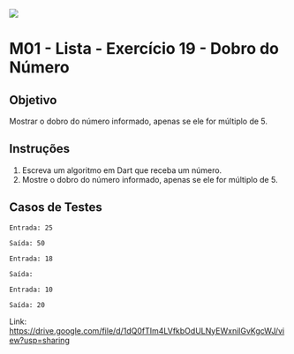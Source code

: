 ﻿![](https://i.imgur.com/xG74tOh.png)

# M01 - Lista - Exercício 19 - Dobro do Número

## Objetivo

Mostrar o dobro do número informado, apenas se ele for múltiplo de 5.

## Instruções

1. Escreva um algoritmo em Dart que receba um número.
2. Mostre o dobro do número informado, apenas se ele for múltiplo de 5.

## Casos de Testes

```
Entrada: 25

Saída: 50
```

```
Entrada: 18

Saída:
```

```
Entrada: 10

Saída: 20
```

Link: https://drive.google.com/file/d/1dQ0fTIm4LVfkbOdULNyEWxnilGvKgcWJ/view?usp=sharing
